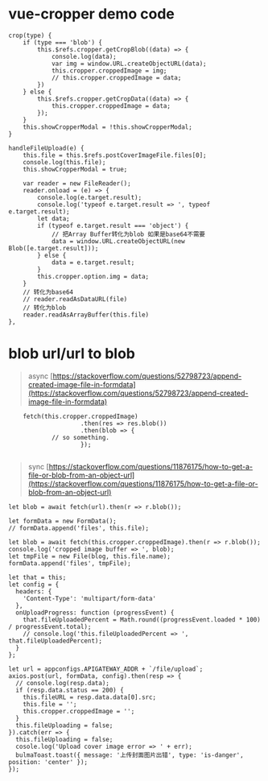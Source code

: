 # vue-cropper demo code
```
crop(type) {
	if (type === 'blob') {
		this.$refs.cropper.getCropBlob((data) => {
			console.log(data);
			var img = window.URL.createObjectURL(data);
			this.cropper.croppedImage = img;
			// this.cropper.croppedImage = data;
		})
	} else {
		this.$refs.cropper.getCropData((data) => {
			this.cropper.croppedImage = data;
		});
	}
	this.showCropperModal = !this.showCropperModal;
}

handleFileUpload(e) {
	this.file = this.$refs.postCoverImageFile.files[0];
	console.log(this.file);
	this.showCropperModal = true;

	var reader = new FileReader();
	reader.onload = (e) => {
		console.log(e.target.result);
		console.log('typeof e.target.result => ', typeof e.target.result);
		let data;
		if (typeof e.target.result === 'object') {
			// 把Array Buffer转化为blob 如果是base64不需要
			data = window.URL.createObjectURL(new Blob([e.target.result]));
		} else {
			data = e.target.result;
		}
		this.cropper.option.img = data;
	}
	// 转化为base64
	// reader.readAsDataURL(file)
	// 转化为blob
	reader.readAsArrayBuffer(this.file)
},
```

# blob url/url to blob
> async
[https://stackoverflow.com/questions/52798723/append-created-image-file-in-formdata](https://stackoverflow.com/questions/52798723/append-created-image-file-in-formdata)
```
	fetch(this.cropper.croppedImage)
					.then(res => res.blob())
					.then(blob => {
            // so something.
					});
          
```

> sync 
[https://stackoverflow.com/questions/11876175/how-to-get-a-file-or-blob-from-an-object-url](https://stackoverflow.com/questions/11876175/how-to-get-a-file-or-blob-from-an-object-url)
```
let blob = await fetch(url).then(r => r.blob());
```

```
let formData = new FormData();
// formData.append('files', this.file);

let blob = await fetch(this.cropper.croppedImage).then(r => r.blob());
console.log('cropped image buffer => ', blob);
let tmpFile = new File(blog, this.file.name);
formData.append('files', tmpFile);

let that = this;
let config = {
  headers: {
    'Content-Type': 'multipart/form-data'
  },
  onUploadProgress: function (progressEvent) {
    that.fileUploadedPercent = Math.round((progressEvent.loaded * 100) / progressEvent.total);
    // console.log('this.fileUploadedPercent => ', that.fileUploadedPercent);
  }
};

let url = appconfigs.APIGATEWAY_ADDR + `/file/upload`;
axios.post(url, formData, config).then(resp => {
  // console.log(resp.data);
  if (resp.data.status == 200) {
    this.fileURL = resp.data.data[0].src;
    this.file = '';
    this.cropper.croppedImage = '';
  }
  this.fileUploading = false;
}).catch(err => {
  this.fileUploading = false;
  cosole.log('Upload cover image error => ' + err);
  bulmaToast.toast({ message: '上传封面图片出错', type: 'is-danger', position: 'center' });
});
```
